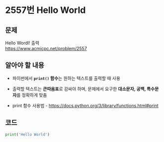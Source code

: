# 2557번 Hello World
## 문제 
Hello Wordl! 출력  
https://www.acmicpc.net/problem/2557  


## 알아야 할 내용
-  파이썬에서 **`print()` 함수**는 원하는 텍스트를 출력할 때 사용

- 출력할 텍스트는 **큰따옴표**로 감싸야 하며, 문제에서 요구한 **대소문자, 공백, 특수문자**를 정확하게 맞춤 

- print 함수 사용법 - https://docs.python.org/3/library/functions.html#print
## 코드
```python
print('Hello World')
```
